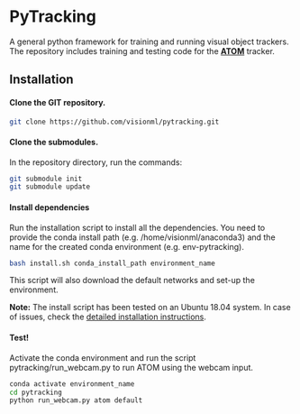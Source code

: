 # PyTracking
 A general python framework for training and running visual object trackers. The repository includes training and testing code for the [**ATOM**](https://arxiv.org/pdf/1811.07628.pdf) tracker. 

## Installation

#### Clone the GIT repository.  
```bash
git clone https://github.com/visionml/pytracking.git
```
   
#### Clone the submodules.  
In the repository directory, run the commands:  
```bash
git submodule init  
git submodule update
```  
#### Install dependencies
Run the installation script to install all the dependencies. You need to provide the conda install path (e.g. /home/visionml/anaconda3) and the name for the created conda environment (e.g. env-pytracking).  
```bash
bash install.sh conda_install_path environment_name
```  
This script will also download the default networks and set-up the environment.  

**Note:** The install script has been tested on an Ubuntu 18.04 system. In case of issues, check the [detailed installation instructions](INSTALL.md). 


#### Test!
Activate the conda environment and run the script pytracking/run_webcam.py to run ATOM using the webcam input.  
```bash
conda activate environment_name
cd pytracking
python run_webcam.py atom default    
```  

